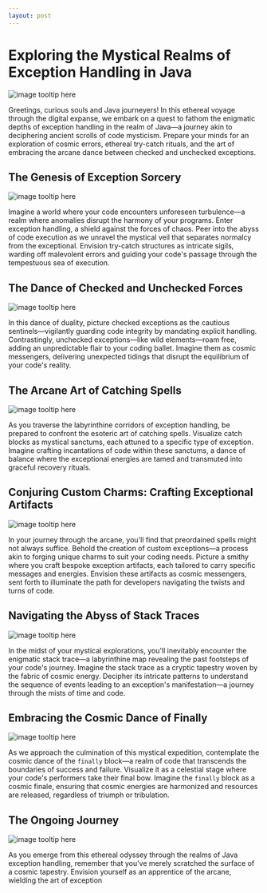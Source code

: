 ```yaml
---
layout: post
---
```


# Exploring the Mystical Realms of Exception Handling in Java
![image tooltip here](/assets/java/Exploring_the_Mystical_Realms_of_Exception_Handling_in.png)

Greetings, curious souls and Java journeyers! In this ethereal voyage through the digital expanse, we embark on a quest to fathom the enigmatic depths of exception handling in the realm of Java—a journey akin to deciphering ancient scrolls of code mysticism. Prepare your minds for an exploration of cosmic errors, ethereal try-catch rituals, and the art of embracing the arcane dance between checked and unchecked exceptions.

## The Genesis of Exception Sorcery
![image tooltip here](/assets/java/The_Genesis_of_Exception_Sorcery.png)

Imagine a world where your code encounters unforeseen turbulence—a realm where anomalies disrupt the harmony of your programs. Enter exception handling, a shield against the forces of chaos. Peer into the abyss of code execution as we unravel the mystical veil that separates normalcy from the exceptional. Envision try-catch structures as intricate sigils, warding off malevolent errors and guiding your code's passage through the tempestuous sea of execution.

## The Dance of Checked and Unchecked Forces
![image tooltip here](/assets/java/The_Dance_of_Checked_and_Unchecked_Forces.png)

In this dance of duality, picture checked exceptions as the cautious sentinels—vigilantly guarding code integrity by mandating explicit handling. Contrastingly, unchecked exceptions—like wild elements—roam free, adding an unpredictable flair to your coding ballet. Imagine them as cosmic messengers, delivering unexpected tidings that disrupt the equilibrium of your code's reality.

## The Arcane Art of Catching Spells
![image tooltip here](/assets/java/The_Arcane_Art_of_Catching_Spells.png)

As you traverse the labyrinthine corridors of exception handling, be prepared to confront the esoteric art of catching spells. Visualize catch blocks as mystical sanctums, each attuned to a specific type of exception. Imagine crafting incantations of code within these sanctums, a dance of balance where the exceptional energies are tamed and transmuted into graceful recovery rituals.

## Conjuring Custom Charms: Crafting Exceptional Artifacts
![image tooltip here](/assets/java/Conjuring_Custom_Charms_Crafting_Exceptional_Artifacts.png)

In your journey through the arcane, you'll find that preordained spells might not always suffice. Behold the creation of custom exceptions—a process akin to forging unique charms to suit your coding needs. Picture a smithy where you craft bespoke exception artifacts, each tailored to carry specific messages and energies. Envision these artifacts as cosmic messengers, sent forth to illuminate the path for developers navigating the twists and turns of code.

## Navigating the Abyss of Stack Traces
![image tooltip here](/assets/java/Navigating_the_Abyss_of_Stack_Traces.png)

In the midst of your mystical explorations, you'll inevitably encounter the enigmatic stack trace—a labyrinthine map revealing the past footsteps of your code's journey. Imagine the stack trace as a cryptic tapestry woven by the fabric of cosmic energy. Decipher its intricate patterns to understand the sequence of events leading to an exception's manifestation—a journey through the mists of time and code.

## Embracing the Cosmic Dance of Finally
![image tooltip here](/assets/java/Embracing_the_Cosmic_Dance_of_Finally.png)

As we approach the culmination of this mystical expedition, contemplate the cosmic dance of the `finally` block—a realm of code that transcends the boundaries of success and failure. Visualize it as a celestial stage where your code's performers take their final bow. Imagine the `finally` block as a cosmic finale, ensuring that cosmic energies are harmonized and resources are released, regardless of triumph or tribulation.

## The Ongoing Journey
![image tooltip here](/assets/java/The_Ongoing_Journey.png)

As you emerge from this ethereal odyssey through the realms of Java exception handling, remember that you've merely scratched the surface of a cosmic tapestry. Envision yourself as an apprentice of the arcane, wielding the art of exception
